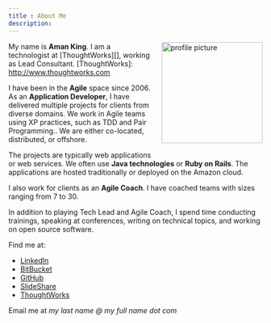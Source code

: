 ```yaml
---
title : About Me
description:
---
```


<img alt="profile picture" src="{{urls.media}}/images/about-me/aman-king-medium.jpg" style="float: right; width: 200px; height: 200px; margin-left: 20px; margin-bottom: 20px;">

My name is **Aman King**. I am a technologist at [ThoughtWorks][], working as Lead Consultant.
[ThoughtWorks]: http://www.thoughtworks.com

I have been in the **Agile** space since 2006. As an **Application Developer**, I have delivered multiple projects for clients from diverse domains. We work in Agile teams using XP practices, such as TDD and Pair Programming.. We are either co-located, distributed, or offshore.

The projects are typically web applications or web services. We often use **Java technologies** or **Ruby on Rails**. The applications are hosted traditionally or deployed on the Amazon cloud.

I also work for clients as an **Agile Coach**. I have coached teams with sizes ranging from 7 to 30.

In addition to playing Tech Lead and Agile Coach, I spend time conducting trainings, speaking at conferences, writing on technical topics, and working on open source software.

Find me at:

* [LinkedIn](http://www.linkedin.com/in/{{data.author.linkedin}})
* [BitBucket](http://bitbucket.org/{{data.author.bitbucket}})
* [GitHub](http://github.com/{{data.author.github}})
* [SlideShare](http://www.slideshare.net/{{data.author.slideshare}})
* [ThoughtWorks](http://join.thoughtworks.com/profiles/aman-king)

Email me at *my last name @ my full name dot com*